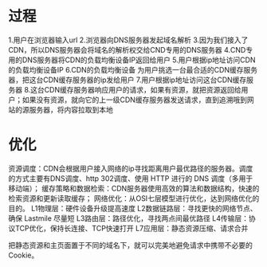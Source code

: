 # 过程

1.用户在浏览器输入url
2.浏览器向DNS服务器发起域名解析
3.因为我们接入了CDN，所以DNS服务器会将域名的解析权交给CND专用的DNS服务器
4.CND专用的DNS服务器将CDN的负载均衡设备IP返回给用户
5.用户根据ip地址访问CDN的负载均衡设备IP
6.CDN的负载均衡设备 为用户挑选一台最合适的CDN缓存服务器，把这台CDN缓存服务器的ip发给用户
7.用户根据ip地址访问这台CDN缓存服务器
8.这台CDN缓存服务器响应用户的请求，如果有资源，就把资源返回给用户；如果没有资源，就向它的上一级CDN缓存服务器发送请求，直到追溯哦到网站的源服务器，将内容拉取到本地

# 优化

资源调度：CDN会根据用户接入网络的ip寻找距离用户最优路径的服务器。调度的方式主要有DNS调度、http 302调度、使用 HTTP 进行的 DNS 调度（多用于移动端）；
缓存策略和数据检索：CDN服务器使用高效的算法和数据结构，快速的检索资源和更新读取缓存；
网络优化：从OSI七层模型进行优化，达到网络优化的目的。
L1物理层：硬件设备升级提高速度
L2数据链路层：寻找更快的网络节点、确保 Lastmile 尽量短
L3路由层：路径优化，寻找两点间最优路径
L4传输层：协议TCP优化，保持长连接、TCP快速打开
L7应用层：静态资源压缩、请求合并

把静态资源和主页面置于不同的域名下，就可以完美地避免请求中携带不必要的 Cookie。